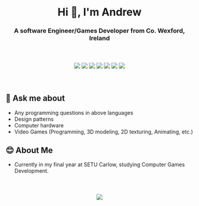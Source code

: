 <h1 align="center">Hi 👋, I'm Andrew</h1>
<h3 align="center">A software Engineer/Games Developer from Co. Wexford, Ireland</h3>

<br>
 
<h3 align="center">
 
 <img src="https://img.shields.io/badge/-C%2B%2B-brightgreen?style=plastic&logo=cplusplus"> <img src="https://img.shields.io/badge/-C%20Sharp-grey?style=plastic&logo=csharp"> <img src="https://img.shields.io/badge/-Javascript-lightgrey?style=plastic&logo=javascript"> <img src="https://img.shields.io/badge/-Python-red?style=plastic&logo=python"> <img src="https://img.shields.io/badge/-HTML-blue?style=plastic&logo=html5"> <img src="https://img.shields.io/badge/-CSS-pink?style=plastic&logo=css3"> <img src="https://img.shields.io/badge/-SQL-green?style=plastic&logo=mysql">
 
</h3>

<br>

## 💬 Ask me about
- Any programming questions in above languages
- Design patterns
- Computer hardware
- Video Games (Programming, 3D modeling, 2D texturing, Animating, etc.)

## 😊 About Me
- Currently in my final year at SETU Carlow, studying Computer Games Development.

<br>

<h3 align="center">

 <a href="https://www.linkedin.com/in/andrew-greenslade/">
   <img src="https://img.shields.io/badge/LinkedIn-0077B5?style=for-the-badge&logo=linkedin&logoColor=white">
 </a>

</h3>
